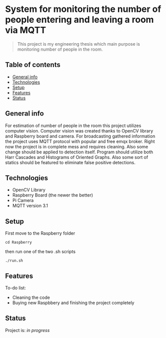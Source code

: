 # System for monitoring the number of people entering and leaving a room via MQTT
> This project is my engineering thesis which main purpose is monitoring number of people in the room.

## Table of contents
* [General info](#general-info)
* [Technologies](#technologies)
* [Setup](#setup)
* [Features](#features)
* [Status](#status)

## General info
For estimation of number of people in the room this project utilizes computer vision. Computer vision was created thanks to OpenCV library and Raspberry board and camera. For broadcasting gathered information the project uses MQTT protocol with popular and free emqx broker. Right now the project is in complete mess and requires cleaning. Also some change should be applied to detection itself. Program should utilize both Harr Cascades and Histograms of Oriented Graphs. Also some sort of statics should be featured to eliminate false positive detections.

## Technologies
* OpenCV Library
* Raspberry Board (the newer the better)
* Pi Camera
* MQTT version 3.1

## Setup
First move to the Raspberry folder

`cd Raspberry`

then run one of the two .sh scripts

`./run.sh`

## Features
To-do list:
* Cleaning the code 
* Buying new Raspbbery and finishing the project completely

## Status
Project is: _in progress_
